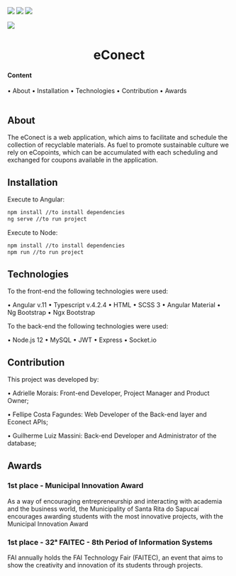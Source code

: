 ![](https://img.shields.io/badge/project-eConect-green)
![](https://img.shields.io/badge/license-MIT-green/)
![](https://img.shields.io/badge/node%40latest-%3E%3D%206.0.0-brightgreen)

![](https://img.shields.io/github/followers/drimmorais?style=social)
<img src="https://ibb.co/k8ThjMs" alt="">
<h1 align="center">eConect</h1>

<table align="center">
    <h4>Content</h4> •
    <a>About</a> •
    <a>Installation</a> •
    <a>Technologies</a> •
    <a>Contribution</a> •
    <a>Awards</a>
</table>

## About

The eConect is a web application, which aims to facilitate and schedule the collection of recyclable materials.
As fuel to promote sustainable culture we rely on eCopoints, which can be accumulated with each scheduling and
exchanged for coupons available in the application.

## Installation

Execute to Angular:

```bash
npm install //to install dependencies
ng serve //to run project
```

Execute to Node:

```bash
npm install //to install dependencies
npm run //to run project
```

## Technologies

To the front-end the following technologies were used:

• Angular v.11
• Typescript v.4.2.4
• HTML
• SCSS 3
• Angular Material
• Ng Bootstrap
• Ngx Bootstrap

To the back-end the following technologies were used:

• Node.js 12
• MySQL
• JWT
• Express
• Socket.io

## Contribution

This project was developed by:

• Adrielle Morais: Front-end Developer, Project Manager and Product Owner;

• Fellipe Costa Fagundes: Web Developer of the Back-end layer and Econect APIs;

• Guilherme Luiz Massini: Back-end Developer and Administrator of the database;

## Awards

### 1st place - Municipal Innovation Award
As a way of encouraging entrepreneurship and interacting with academia and the business world, the Municipality of
Santa Rita do Sapucaí encourages awarding students with the most innovative projects, with the Municipal Innovation
Award

### 1st place - 32ᵃ FAITEC - 8th Period of Information Systems
FAI annually holds the FAI Technology Fair (FAITEC), an event that aims to show the creativity and innovation of its
students through projects.
